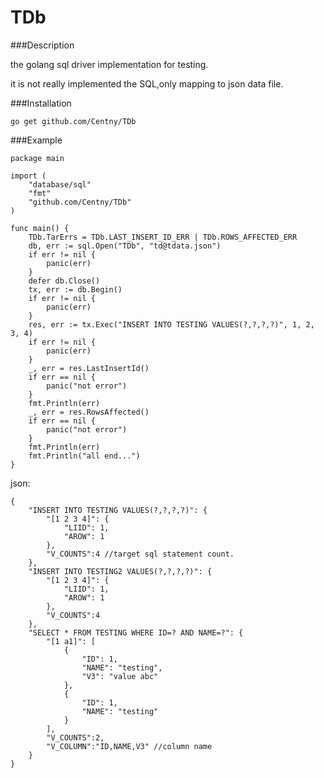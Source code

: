 TDb
===

###Description

the golang sql driver implementation for testing.

it is not really implemented the SQL,only mapping to json data file.

###Installation

```
go get github.com/Centny/TDb
````

###Example
```
package main

import (
	"database/sql"
	"fmt"
	"github.com/Centny/TDb"
)

func main() {
	TDb.TarErrs = TDb.LAST_INSERT_ID_ERR | TDb.ROWS_AFFECTED_ERR
	db, err := sql.Open("TDb", "td@tdata.json")
	if err != nil {
		panic(err)
	}
	defer db.Close()
	tx, err := db.Begin()
	if err != nil {
		panic(err)
	}
	res, err := tx.Exec("INSERT INTO TESTING VALUES(?,?,?,?)", 1, 2, 3, 4)
	if err != nil {
		panic(err)
	}
	_, err = res.LastInsertId()
	if err == nil {
		panic("not error")
	}
	fmt.Println(err)
	_, err = res.RowsAffected()
	if err == nil {
		panic("not error")
	}
	fmt.Println(err)
	fmt.Println("all end...")
}

```

json:

```
{
	"INSERT INTO TESTING VALUES(?,?,?,?)": {
		"[1 2 3 4]": {
			"LIID": 1,
			"AROW": 1
		},
		"V_COUNTS":4 //target sql statement count.
	},
	"INSERT INTO TESTING2 VALUES(?,?,?,?)": {
		"[1 2 3 4]": {
			"LIID": 1,
			"AROW": 1
		},
		"V_COUNTS":4
	},
	"SELECT * FROM TESTING WHERE ID=? AND NAME=?": {
		"[1 a1]": [
			{
				"ID": 1,
				"NAME": "testing",
				"V3": "value abc"
			},
			{
				"ID": 1,
				"NAME": "testing"
			}
		],
		"V_COUNTS":2,
		"V_COLUMN":"ID,NAME,V3" //column name
	}
}
```

